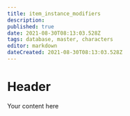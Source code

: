 ```yaml
---
title: item_instance_modifiers
description: 
published: true
date: 2021-08-30T08:13:03.528Z
tags: database, master, characters
editor: markdown
dateCreated: 2021-08-30T08:13:03.528Z
---
```


# Header
Your content here